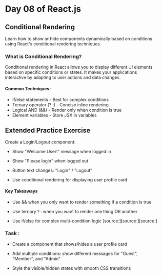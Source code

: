 # Day 08 of React.js


## Conditional Rendering
Learn how to show or hide components dynamically based on conditions using React's conditional rendering techniques.

### What is Conditional Rendering?  
Conditional rendering in React allows you to display different UI elements based on specific conditions or states. It makes your applications interactive by adapting to user actions and data changes.

#### Common Techniques: 
- if/else statements - Best for complex conditions
- Ternary operator (? :) - Concise inline rendering
- Logical AND (&&) - Render only when condition is true
- Element variables - Store JSX in variables


##  Extended Practice Exercise

Create a Login/Logout component:

- Show "Welcome User!" message when logged in

- Show "Please login" when logged out

- Button text changes: "Login" / "Logout"

- Use conditional rendering for displaying user profile card

#### Key Takeaways

- Use && when you only want to render something if a condition is true

- Use ternary ? : when you want to render one thing OR another

- Use if/else for complex multi-condition logic [source:][source:][source:]

### Task :

- Create a component that shows/hides a user profile card

- Add multiple conditions: show different messages for "Guest", "Member", and "Admin"

- Style the visible/hidden states with smooth CSS transitions
